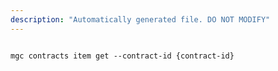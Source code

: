 ```yaml
---
description: "Automatically generated file. DO NOT MODIFY"
---
```


```cli

mgc contracts item get --contract-id {contract-id}

```